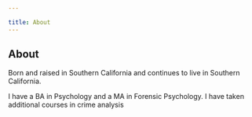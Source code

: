 ```yaml
---

title: About
---
```


## About

Born and raised in Southern California and continues to live in Southern California. 

I have a BA in Psychology and a MA in Forensic Psychology. I have taken additional courses in crime analysis
